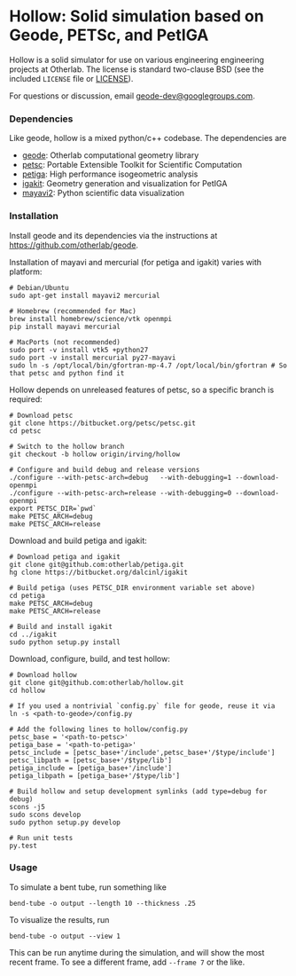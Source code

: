 Hollow: Solid simulation based on Geode, PETSc, and PetIGA
==========================================================

Hollow is a solid simulator for use on various engineering engineering projects
at Otherlab.  The license is standard two-clause BSD (see the included `LICENSE`
file or [LICENSE](https://github.com/otherlab/hollow/blob/master/LICENSE)).

For questions or discussion, email geode-dev@googlegroups.com.

### Dependencies

Like geode, hollow is a mixed python/c++ codebase.  The dependencies are

* [geode](https://github.com/otherlab/geode): Otherlab computational geometry library
* [petsc](http://www.mcs.anl.gov/petsc): Portable Extensible Toolkit for Scientific Computation
* [petiga](https://bitbucket.org/dalcinl/petiga): High performance isogeometric analysis
* [igakit](https://bitbucket.org/dalcinl/igakit): Geometry generation and visualization for PetIGA
* [mayavi2](http://docs.enthought.com/mayavi/mayavi): Python scientific data visualization

### Installation

Install geode and its dependencies via the instructions at https://github.com/otherlab/geode.

Installation of mayavi and mercurial (for petiga and igakit) varies with platform:

    # Debian/Ubuntu
    sudo apt-get install mayavi2 mercurial

    # Homebrew (recommended for Mac)
    brew install homebrew/science/vtk openmpi
    pip install mayavi mercurial

    # MacPorts (not recommended)
    sudo port -v install vtk5 +python27
    sudo port -v install mercurial py27-mayavi
    sudo ln -s /opt/local/bin/gfortran-mp-4.7 /opt/local/bin/gfortran # So that petsc and python find it

Hollow depends on unreleased features of petsc, so a specific branch is required:

    # Download petsc
    git clone https://bitbucket.org/petsc/petsc.git
    cd petsc

    # Switch to the hollow branch
    git checkout -b hollow origin/irving/hollow

    # Configure and build debug and release versions
    ./configure --with-petsc-arch=debug   --with-debugging=1 --download-openmpi
    ./configure --with-petsc-arch=release --with-debugging=0 --download-openmpi
    export PETSC_DIR=`pwd`
    make PETSC_ARCH=debug
    make PETSC_ARCH=release

Download and build petiga and igakit:

    # Download petiga and igakit
    git clone git@github.com:otherlab/petiga.git
    hg clone https://bitbucket.org/dalcinl/igakit

    # Build petiga (uses PETSC_DIR environment variable set above)
    cd petiga
    make PETSC_ARCH=debug
    make PETSC_ARCH=release

    # Build and install igakit
    cd ../igakit
    sudo python setup.py install

Download, configure, build, and test hollow:

    # Download hollow
    git clone git@github.com:otherlab/hollow.git
    cd hollow

    # If you used a nontrivial `config.py` file for geode, reuse it via
    ln -s <path-to-geode>/config.py

    # Add the following lines to hollow/config.py
    petsc_base = '<path-to-petsc>'
    petiga_base = '<path-to-petiga>'
    petsc_include = [petsc_base+'/include',petsc_base+'/$type/include']
    petsc_libpath = [petsc_base+'/$type/lib']
    petiga_include = [petiga_base+'/include']
    petiga_libpath = [petiga_base+'/$type/lib']

    # Build hollow and setup development symlinks (add type=debug for debug)
    scons -j5
    sudo scons develop
    sudo python setup.py develop

    # Run unit tests
    py.test

### Usage

To simulate a bent tube, run something like

    bend-tube -o output --length 10 --thickness .25

To visualize the results, run

    bend-tube -o output --view 1

This can be run anytime during the simulation, and will show the most recent frame.
To see a different frame, add `--frame 7` or the like.
